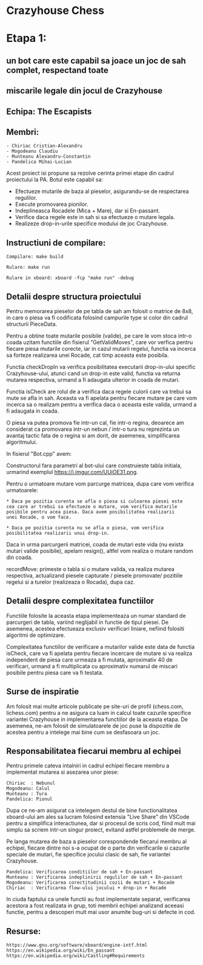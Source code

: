 # Crazyhouse Chess

# Etapa 1: 
## un bot care este capabil sa joace un joc de sah complet, respectand toate
## miscarile legale din jocul de Crazyhouse

## Echipa: The Escapists
## Membri:
	- Chiriac Cristian-Alexandru
	- Mogodeanu Claudiu
	- Munteanu Alexandru-Constantin
	- Pandelica Mihai-Lucian

Acest proiect isi propune sa rezolve cerinta primei etape din cadrul proiectului
la PA. Botul este capabil sa:

* Efectueze mutarile de baza al pieselor, asigurandu-se de respectarea
regulilor.
* Execute promovarea pionilor.
* Indeplineasca Rocadele (Mica + Mare), dar si En-passant.
* Verifice daca regele este in sah si sa efectueze o mutare legala.
* Realizeze drop-in-urile specifice modului de joc Crazyhouse.

## Instructiuni de compilare:
	Compilare: make build

	Rulare: make run
	
	Rulare in xboard: xboard -fcp "make run" -debug

## Detalii despre structura proiectului	

Pentru memorarea pieselor de pe tabla de sah am folosit o matrice de 8x8,
in care o piesa va fi codificata folosind campurile type si color din
cadrul structurii PieceData. 

Pentru a obtine toate mutarile posibile (valide), pe care le vom stoca
intr-o coada uzitam functiile din fisierul "GetValidMoves", care vor
verfica pentru fiecare piesa mutarile corecte, iar in cazul mutarii
regelui, functia va incerca sa forteze realizarea unei Rocade, cat timp
aceasta este posibila.

Functia checkDropIn va verifica posibilitatea executarii drop-in-ului
specific Crazyhouse-ului, atunci cand un drop-in este valid, functia va
returna mutarea respectiva, urmand a fi adaugata ulterior in coada de
mutari.

Functia isCheck are rolul de a verifica daca regele culorii care va
trebui sa mute se afla in sah. Aceasta va fi apelata pentru fiecare mutare
pe care vom incerca sa o realizam pentru a verifica daca o aceasta este
valida, urmand a fi adaugata in coada.

O piesa va putea promova fie intr-un cal, fie intr-o regina, deoarece
am considerat ca promovarea intr-un nebun / intr-o tura nu reprezinta
un avantaj tactic fata de o regina si am dorit, de asemenea,
simplificarea algoritmului.

In fisierul "Bot.cpp" avem:

Constructorul fara parametri al bot-ului care construieste tabla initiala,
urmarind exemplul  https://i.imgur.com/UUiOE31.png.

Pentru o urmatoare mutare vom parcurge matricea, dupa care vom verifica urmatoarele:

	* Daca pe pozitia curenta se afla o piesa si culoarea piesei este
	cea care ar trebui sa efectueze o mutare, vom verifica mutarile
	posibile pentru acea piesa. Daca avem posibilitatea realizarii
	unei Rocade, o vom face.

	* Daca pe pozitia curenta nu se afla o piesa, vom verifica
	posibilitatea realizarii unui drop-in.

Daca in urma parcurgerii matricei, coada de mutari este vida (nu exista mutari
valide posibile), apelam resign(), altfel vom realiza o mutare random din coada.

recordMove: primeste o tabla si o mutare valida, va realiza mutarea respectiva,
actualizand piesele capturate / piesele promovate/ pozitiile regelui si a turelor
(realizeaza o Rocada), dupa caz.

## Detalii despre complexitatea functiilor

Functiile folosite la aceasta etapa implementeaza un numar standard
de parcurgeri de tabla, variind neglijabil in functie de tipul piesei.
De asemenea, acestea efectueaza exclusiv verificari liniare, nefiind
folositi algoritmi de optimizare.

Complexitatea functiilor de verificare a mutarilor valide este
data de functia isCheck, care va fi apelata pentru fiecare incercare de
mutare si va realiza independent de piesa care urmeaza a fi mutata,
aproximativ 40 de verificari, urmand a fi multiplicata cu aproximativ
numarul de miscari posibile pentru piesa care va fi testata.

## Surse de inspiratie

Am folosit mai multe articole publicate pe site-uri de profil (chess.com,
lichess.com) pentru a ne asigura ca luam in calcul toate cazurile specifice
variantei Crazyhouse in implementarea functiilor de la aceasta etapa.
De asemenea, ne-am folosit de simulatoarele de joc puse la dispozitie de
acestea pentru a intelege mai bine cum se desfasoara un joc.

## Responsabilitatea fiecarui membru al echipei

Pentru primele cateva intalniri in cadrul echipei fiecare membru a
implementat mutarea si asezarea unor piese:

	Chiriac  : Nebunul
	Mogodeanu: Calul
	Munteanu : Tura
	Pandelica: Pionul

Dupa ce ne-am asigurat ca intelegem destul de bine functionalitatea xboard-ului
am ales sa lucram folosind extensia "Live Share" din VSCode pentru a simplifica
interactiunea, dar si procesul de scris cod, fiind mult mai simplu sa scriem
intr-un singur proiect, evitand astfel problemele de merge.

Pe langa mutarea de baza a pieselor corespondende fiecarui membru al echipei,
fiecare dintre noi s-a ocupat de o parte din verificarile si cazurile speciale
de mutari, fie specifice jocului clasic de sah, fie variantei Crazyhouse.

	Pandelica: Verificarea conditiilor de sah + En-passant
	Munteanu : Verificarea indeplinirii regulilor de sah + En-passant
	Mogodeanu: Verificarea corectitudinii cozii de mutari + Rocade
	Chiriac  : Verificarea flow-ului jocului + drop-in + Rocade

In ciuda faptului ca unele functii au fost implementate separat, verificarea
acestora a fost realizata in grup, toti membrii echipei analizand aceeasi
functie, pentru a descoperi mult mai usor anumite bug-uri si defecte in cod.

## Resurse:

	https://www.gnu.org/software/xboard/engine-intf.html
	https://en.wikipedia.org/wiki/En_passant
	https://en.wikipedia.org/wiki/Castling#Requirements

